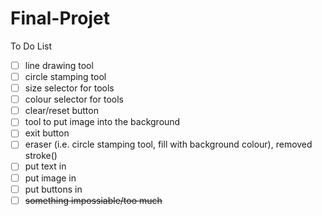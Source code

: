 # Final-Projet

To Do List
- [ ] line drawing tool
- [ ] circle stamping tool
- [ ] size selector for tools
- [ ] colour selector for tools
- [ ] clear/reset button
- [ ] tool to put image into the background
- [ ] exit button
- [ ] eraser (i.e. circle stamping tool, fill with background colour), removed stroke()
- [ ] put text in
- [ ] put image in
- [ ] put buttons in
- [ ] <del>something impossiable/too much </del>
